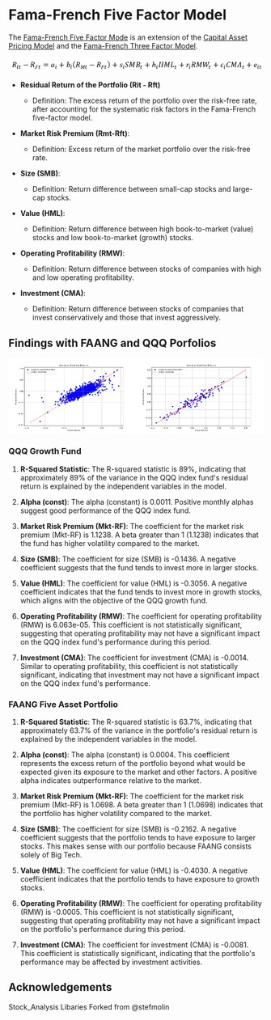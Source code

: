 # Fama-French Five Factor Model

The [Fama-French Five Factor Mode](https://mba.tuck.dartmouth.edu/pages/faculty/ken.french/data_library.htm) is an extension of the [Capital Asset Pricing Model](https://www.investopedia.com/terms/c/capm.asp) and the [Fama-French Three Factor Model](https://www.investopedia.com/terms/f/famaandfrenchthreefactormodel.asp).

![fivefactor_equation.png](images/fivefactor_equation.png)

- **Residual Return of the Portfolio (Rit - Rft)**

  - Definition: The excess return of the portfolio over the risk-free rate, after accounting for the systematic risk factors in the Fama-French five-factor model.

- **Market Risk Premium (Rmt-Rft)**:

  - Definition: Excess return of the market portfolio over the risk-free rate.

- **Size (SMB)**:

  - Definition: Return difference between small-cap stocks and large-cap stocks.

- **Value (HML)**:

  - Definition: Return difference between high book-to-market (value) stocks and low book-to-market (growth) stocks.

- **Operating Profitability (RMW)**:

  - Definition: Return difference between stocks of companies with high and low operating profitability.

- **Investment (CMA)**:
  - Definition: Return difference between stocks of companies that invest conservatively and those that invest aggressively.

## Findings with FAANG and QQQ Porfolios

<div style="display: flex;">
    <img src="faang_portfolio_data/actual_vs_predicted_returns.png" alt="FAANG Actual vs Predicted Returns" style="width: 50%;">
    <img src="qqq_data/actual_vs_predicted_returns.png" alt="QQQ Actual vs Predicted Returns" style="width: 50%;">
</div>

### QQQ Growth Fund

1. **R-Squared Statistic**: The R-squared statistic is 89%, indicating that approximately 89% of the variance in the QQQ index fund's residual return is explained by the independent variables in the model.

2. **Alpha (const)**: The alpha (constant) is 0.0011. Positive monthly alphas suggest good performance of the QQQ index fund.

3. **Market Risk Premium (Mkt-RF)**: The coefficient for the market risk premium (Mkt-RF) is 1.1238. A beta greater than 1 (1.1238) indicates that the fund has higher volatility compared to the market.

4. **Size (SMB)**: The coefficient for size (SMB) is -0.1436. A negative coefficient suggests that the fund tends to invest more in larger stocks.

5. **Value (HML)**: The coefficient for value (HML) is -0.3056. A negative coefficient indicates that the fund tends to invest more in growth stocks, which aligns with the objective of the QQQ growth fund.

6. **Operating Profitability (RMW)**: The coefficient for operating profitability (RMW) is 6.063e-05. This coefficient is not statistically significant, suggesting that operating profitability may not have a significant impact on the QQQ index fund's performance during this period.

7. **Investment (CMA)**: The coefficient for investment (CMA) is -0.0014. Similar to operating profitability, this coefficient is not statistically significant, indicating that investment may not have a significant impact on the QQQ index fund's performance.

### FAANG Five Asset Portfolio

1. **R-Squared Statistic**: The R-squared statistic is 63.7%, indicating that approximately 63.7% of the variance in the portfolio's residual return is explained by the independent variables in the model.

2. **Alpha (const)**: The alpha (constant) is 0.0004. This coefficient represents the excess return of the portfolio beyond what would be expected given its exposure to the market and other factors. A positive alpha indicates outperformance relative to the market.

3. **Market Risk Premium (Mkt-RF)**: The coefficient for the market risk premium (Mkt-RF) is 1.0698. A beta greater than 1 (1.0698) indicates that the portfolio has higher volatility compared to the market.

4. **Size (SMB)**: The coefficient for size (SMB) is -0.2162. A negative coefficient suggests that the portfolio tends to have exposure to larger stocks. This makes sense with our portfolio because FAANG consists solely of Big Tech.

5. **Value (HML)**: The coefficient for value (HML) is -0.4030. A negative coefficient indicates that the portfolio tends to have exposure to growth stocks.

6. **Operating Profitability (RMW)**: The coefficient for operating profitability (RMW) is -0.0005. This coefficient is not statistically significant, suggesting that operating profitability may not have a significant impact on the portfolio's performance during this period.

7. **Investment (CMA)**: The coefficient for investment (CMA) is -0.0081. This coefficient is statistically significant, indicating that the portfolio's performance may be affected by investment activities.

## Acknowledgements

Stock_Analysis Libaries Forked from @stefmolin
